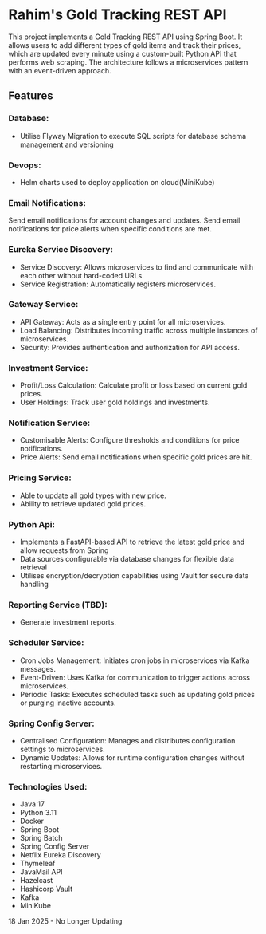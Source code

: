 
# Rahim's Gold Tracking REST API

This project implements a Gold Tracking REST API using Spring Boot. It allows users to add different types of gold items and track their prices, which are updated every minute using a custom-built Python API that performs web scraping. The architecture follows a microservices pattern with an event-driven approach.

## Features
### Database:
- Utilise Flyway Migration to execute SQL scripts for database schema management and versioning

### Devops:
- Helm charts used to deploy application on cloud(MiniKube)

### Email Notifications:
Send email notifications for account changes and updates.
Send email notifications for price alerts when specific conditions are met.

### Eureka Service Discovery:
- Service Discovery: Allows microservices to find and communicate with each other without hard-coded URLs.
- Service Registration: Automatically registers microservices.

### Gateway Service:
- API Gateway: Acts as a single entry point for all microservices.
- Load Balancing: Distributes incoming traffic across multiple instances of microservices.
- Security: Provides authentication and authorization for API access.

### Investment Service:
- Profit/Loss Calculation: Calculate profit or loss based on current gold prices.
- User Holdings: Track user gold holdings and investments.

### Notification Service:
- Customisable Alerts: Configure thresholds and conditions for price notifications.
- Price Alerts: Send email notifications when specific gold prices are hit.

### Pricing Service:
- Able to update all gold types with new price.
- Ability to retrieve updated gold prices.

### Python Api:
- Implements a FastAPI-based API to retrieve the latest gold price and allow requests from Spring
- Data sources configurable via database changes for flexible data retrieval
- Utilises encryption/decryption capabilities using Vault for secure data handling

### Reporting Service (TBD):
- Generate investment reports.

### Scheduler Service:
- Cron Jobs Management: Initiates cron jobs in microservices via Kafka messages.
- Event-Driven: Uses Kafka for communication to trigger actions across microservices.
- Periodic Tasks: Executes scheduled tasks such as updating gold prices or purging inactive accounts.

### Spring Config Server:
- Centralised Configuration: Manages and distributes configuration settings to microservices.
- Dynamic Updates: Allows for runtime configuration changes without restarting microservices.

### Technologies Used:
- Java 17
- Python 3.11
- Docker
- Spring Boot
- Spring Batch
- Spring Config Server
- Netflix Eureka Discovery
- Thymeleaf
- JavaMail API
- Hazelcast
- Hashicorp Vault
- Kafka
- MiniKube


18 Jan 2025 - No Longer Updating
